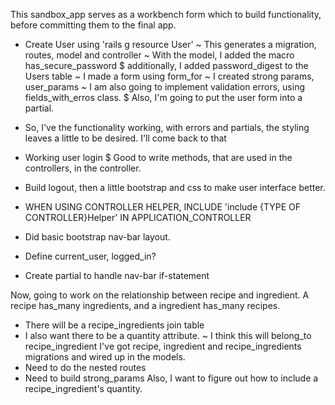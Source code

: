 This sandbox_app serves as a workbench form which to build functionality, before committing them to the final app.

* Create User using 'rails g resource User'
  ~ This generates a migration, routes, model and controller
  ~ With the model, I added the macro has_secure_password
    $ additionally, I added password_digest to the Users table
  ~ I made a form using form_for
  ~ I created strong params, user_params
  ~ I am also going to implement validation errors, using fields_with_erros class.
    $ Also, I'm going to put the user form into a partial.  
* So, I've the functionality working, with errors and partials, the styling leaves a little to be desired.  I'll come back to that

* Working user login
    $ Good to write methods, that are used in the controllers, in the controller.
* Build logout, then a little bootstrap and css to make user interface better.  
* WHEN USING CONTROLLER HELPER, INCLUDE 'include {TYPE OF CONTROLLER}Helper'
IN APPLICATION_CONTROLLER

* Did basic bootstrap nav-bar layout.
* Define current_user, logged_in?
* Create partial to handle nav-bar if-statement

Now, going to work on the relationship  between recipe and ingredient. A recipe has_many ingredients, and a ingredient has_many recipes.
  * There will be a recipe_ingredients join table
  * I also want there to be a quantity attribute.
    ~ I think this will belong_to recipe_ingredient
I've got recipe, ingredient and recipe_ingredients migrations and wired up in the models.
  * Need to do the nested routes
  * Need to build strong_params
Also, I want to figure out how to include a recipe_ingredient's quantity.  
